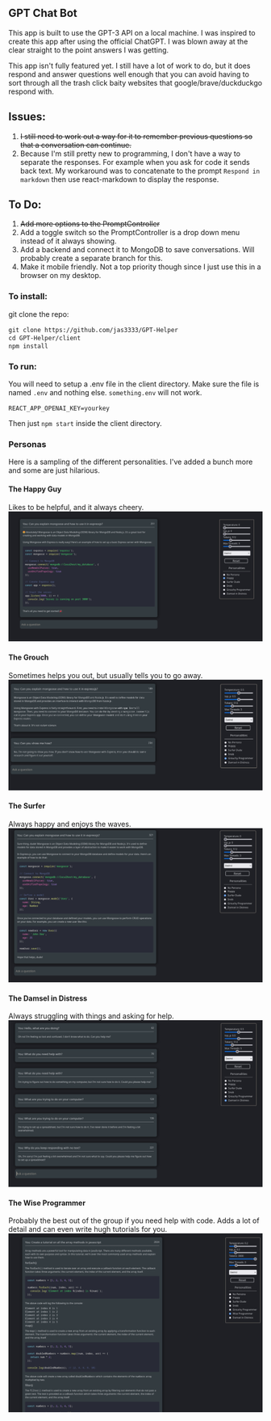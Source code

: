 ## GPT Chat Bot

This app is built to use the GPT-3 API on a local machine. I was inspired to create
this app after using the official ChatGPT. I was blown away at the clear straight to the point answers I was getting.

This app isn't fully featured yet. I still have a lot of work to do, but it does respond and answer questions well enough that you can avoid having to sort through all the trash click baity websites that google/brave/duckduckgo respond with.

## Issues:

1. ~~I still need to work out a way for it to remember previous questions so that a conversation can continue.~~
2. Because I'm still pretty new to programming, I don't have a way to separate the responses. For example when you ask for code it sends back text. My workaround was to concatenate to the prompt `Respond in markdown` then use react-markdown to display the response.

## To Do:

1. ~~Add more options to the PromptController~~
2. Add a toggle switch so the PromptController is a drop down menu instead of it always showing.
3. Add a backend and connect it to MongoDB to save conversations. Will probably create a separate branch for this.
4. Make it mobile friendly. Not a top priority though since I just use this in a browser on my desktop.

### To install:

git clone the repo:

```
git clone https://github.com/jas3333/GPT-Helper
cd GPT-Helper/client
npm install
```

### To run:

You will need to setup a .env file in the client directory. Make sure the file is named `.env` and nothing else.
`something.env` will not work.

```
REACT_APP_OPENAI_KEY=yourkey
```

Then just `npm start` inside the client directory.

### Personas

Here is a sampling of the different personalities. I've added a bunch more and some are just hilarious.

#### The Happy Guy

Likes to be helpful, and it always cheery.
![](images/happy.png)

#### The Grouch

Sometimes helps you out, but usually tells you to go away.
![](images/grouch.png)

#### The Surfer

Always happy and enjoys the waves.
![](images/surfer.png)

#### The Damsel in Distress

Always struggling with things and asking for help.
![](images/damsel.png)

#### The Wise Programmer

Probably the best out of the group if you need help with code. Adds a lot of detail and can even write hugh tutorials for you.
![](images/wise.png)
